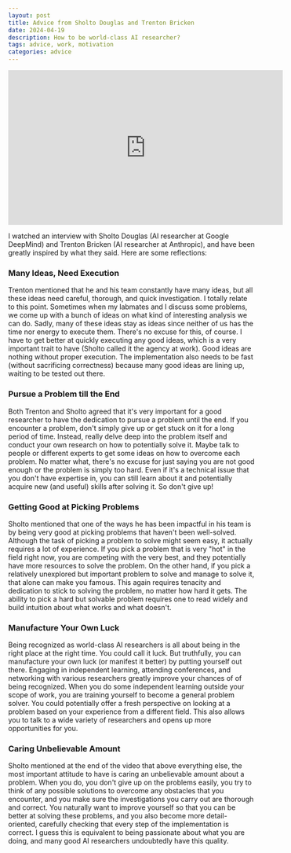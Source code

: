 ```yaml
---
layout: post
title: Advice from Sholto Douglas and Trenton Bricken
date: 2024-04-19
description: How to be world-class AI researcher?
tags: advice, work, motivation
categories: advice
---
```


<iframe width="560" height="315" src="https://www.youtube.com/embed/cPu3SecmgUU?si=ViEzK-OiBV-v9CC6" title="YouTube video player" frameborder="0" allow="accelerometer; autoplay; clipboard-write; encrypted-media; gyroscope; picture-in-picture; web-share" referrerpolicy="strict-origin-when-cross-origin" allowfullscreen></iframe>

I watched an interview with Sholto Douglas (AI researcher at Google DeepMind) and Trenton Bricken (AI researcher at Anthropic), and have been greatly inspired by what they said. Here are some reflections:

### Many Ideas, Need Execution
Trenton mentioned that he and his team constantly have many ideas, but all these ideas need careful, thorough, and quick investigation. I totally relate to this point. Sometimes when my labmates and I discuss some problems, we come up with a bunch of ideas on what kind of interesting analysis we can do. Sadly, many of these ideas stay as ideas since neither of us has the time nor energy to execute them. There's no excuse for this, of course. I have to get better at quickly executing any good ideas, which is a very important trait to have (Sholto called it the agency at work). Good ideas are nothing without proper execution. The implementation also needs to be fast (without sacrificing correctness) because many good ideas are lining up, waiting to be tested out there.

### Pursue a Problem till the End
Both Trenton and Sholto agreed that it's very important for a good researcher to have the dedication to pursue a problem until the end. If you encounter a problem, don't simply give up or get stuck on it for a long period of time. Instead, really delve deep into the problem itself and conduct your own research on how to potentially solve it. Maybe talk to people or different experts to get some ideas on how to overcome each problem. No matter what, there's no excuse for just saying you are not good enough or the problem is simply too hard. Even if it's a technical issue that you don't have expertise in, you can still learn about it and potentially acquire new (and useful) skills after solving it. So don't give up!

### Getting Good at Picking Problems
Sholto mentioned that one of the ways he has been impactful in his team is by being very good at picking problems that haven't been well-solved. Although the task of picking a problem to solve might seem easy, it actually requires a lot of experience. If you pick a problem that is very "hot" in the field right now, you are competing with the very best, and they potentially have more resources to solve the problem. On the other hand, if you pick a relatively unexplored but important problem to solve and manage to solve it, that alone can make you famous. This again requires tenacity and dedication to stick to solving the problem, no matter how hard it gets. The ability to pick a hard but solvable problem requires one to read widely and build intuition about what works and what doesn't.

### Manufacture Your Own Luck
Being recognized as world-class AI researchers is all about being in the right place at the right time. You could call it luck. But truthfully, you can manufacture your own luck (or manifest it better) by putting yourself out there. Engaging in independent learning, attending conferences, and networking with various researchers greatly improve your chances of of being recognized. When you do some independent learning outside your scope of work, you are training yourself to become a general problem solver. You could potentially offer a fresh perspective on looking at a problem based on your experience from a different field. This also allows you to talk to a wide variety of researchers and opens up more opportunities for you.

### Caring Unbelievable Amount
Sholto mentioned at the end of the video that above everything else, the most important attitude to have is caring an unbelievable amount about a problem. When you do, you don't give up on the problems easily, you try to think of any possible solutions to overcome any obstacles that you encounter, and you make sure the investigations you carry out are thorough and correct. You naturally want to improve yourself so that you can be better at solving these problems, and you also become more detail-oriented, carefully checking that every step of the implementation is correct. I guess this is equivalent to being passionate about what you are doing, and many good AI researchers undoubtedly have this quality.